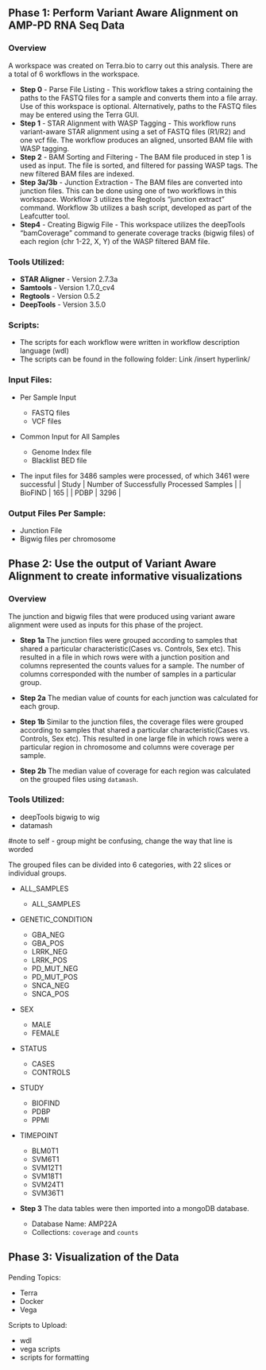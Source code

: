 ## Phase 1: Perform Variant Aware Alignment on AMP-PD RNA Seq Data

### Overview
A workspace was created on Terra.bio to carry out this analysis. There are a total of 6 workflows in the workspace.

- **Step 0** - Parse File Listing - This workflow takes a string containing the paths to the FASTQ files for a sample and converts them into a file array. Use of this workspace is optional. Alternatively, paths to the FASTQ files may be entered using the Terra GUI.
- **Step 1** - STAR Alignment with WASP Tagging - This workflow runs variant-aware STAR alignment using a set of FASTQ files (R1/R2) and one vcf file. The workflow produces an aligned, unsorted BAM file with WASP tagging.
- **Step 2** - BAM Sorting and Filtering - The BAM file produced in step 1 is used as input. The file is sorted, and filtered for passing WASP tags. The new filtered BAM files are indexed.
- **Step 3a/3b** - Junction Extraction - The BAM files are converted into junction files. This can be done using one of two workflows in this workspace. Workflow 3 utilizes the Regtools “junction extract” command. Workflow 3b utilizes a bash script, developed as part of the Leafcutter tool.
- **Step4** - Creating Bigwig File - This workspace utilizes the deepTools “bamCoverage” command to generate coverage tracks (bigwig files) of each region (chr 1-22, X, Y) of the WASP filtered BAM file.

### Tools Utilized:
- **STAR Aligner** - Version 2.7.3a
- **Samtools**  - Version 1.7.0_cv4
- **Regtools** - Version 0.5.2
- **DeepTools** - Version 3.5.0

### Scripts:
- The scripts for each workflow were written in workflow description language (wdl)
- The scripts can be found in the following folder: Link /insert hyperlink/ 
  
### Input Files:
- Per Sample Input 
  - FASTQ files 
  - VCF files 

- Common Input for All Samples
  - Genome Index file
  - Blacklist BED file 

- The input files for 3486 samples were processed, of which 3461 were successful 
| Study | Number of Successfully Processed Samples | 
| BioFIND | 165 | 
| PDBP | 3296 | 

### Output Files Per Sample:
- Junction File 
- Bigwig files per chromosome 


## Phase 2: Use the output of Variant Aware Alignment to create informative visualizations

### Overview
The junction and bigwig files that were produced using variant aware alignment were used as inputs for this phase of the project. 

- **Step 1a** The junction files were grouped according to samples that shared a particular characteristic(Cases vs. Controls, Sex etc). This resulted in a file in which rows were with a junction position and columns represented the counts values for a sample. The number of columns corresponded with the number of samples in a particular group. 
- **Step 2a** The median value of counts for each junction was calculated for each group. 

- **Step 1b** Similar to the junction files, the coverage files were grouped according to samples that shared a particular characteristic(Cases vs. Controls, Sex etc). This resulted in one large file in which rows were a particular region in chromosome and columns were coverage per sample. 
- **Step 2b** The median value of coverage for each region was calculated on the grouped files using `datamash`. 

### Tools Utilized:
- deepTools bigwig to wig 
- datamash 
  
#note to self - group might be confusing, change the way that line is worded 

The grouped files can be divided into 6 categories, with 22 slices or individual groups. 

- ALL_SAMPLES
    - ALL_SAMPLES

- GENETIC_CONDITION
    - GBA_NEG
    - GBA_POS
    - LRRK_NEG
    - LRRK_POS
    - PD_MUT_NEG
    - PD_MUT_POS
    - SNCA_NEG
    - SNCA_POS

- SEX
    - MALE
    - FEMALE

- STATUS
    - CASES
    - CONTROLS

- STUDY
    - BIOFIND
    - PDBP
    - PPMI

- TIMEPOINT
    - BLM0T1
    - SVM6T1
    - SVM12T1
    - SVM18T1
    - SVM24T1
    - SVM36T1

- **Step 3** The data tables were then imported into a mongoDB database. 
  - Database Name: AMP22A
  - Collections: `coverage` and `counts`

## Phase 3: Visualization of the Data


####
Pending Topics:
- Terra
- Docker
- Vega

Scripts to Upload: 
- wdl 
- vega scripts
- scripts for formatting 

